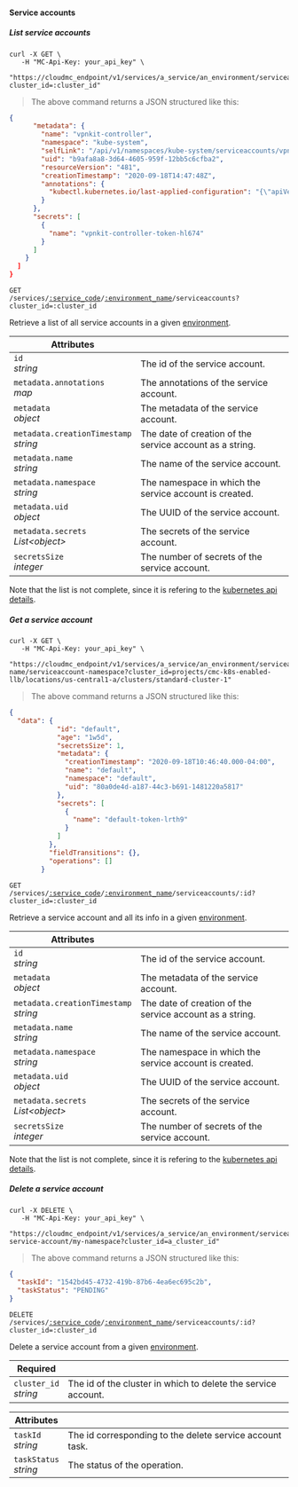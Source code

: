 #### Service accounts


<!-------------------- LIST SERVICE ACCOUNTS -------------------->

##### List service accounts

```shell
curl -X GET \
   -H "MC-Api-Key: your_api_key" \
   "https://cloudmc_endpoint/v1/services/a_service/an_environment/serviceaccounts?cluster_id=:cluster_id"
```

> The above command returns a JSON structured like this:

```json
{
      "metadata": {
        "name": "vpnkit-controller",
        "namespace": "kube-system",
        "selfLink": "/api/v1/namespaces/kube-system/serviceaccounts/vpnkit-controller",
        "uid": "b9afa8a8-3d64-4605-959f-12bb5c6cfba2",
        "resourceVersion": "481",
        "creationTimestamp": "2020-09-18T14:47:48Z",
        "annotations": {
          "kubectl.kubernetes.io/last-applied-configuration": "{\"apiVersion\":\"v1\",\"kind\":\"ServiceAccount\",\"metadata\":{\"annotations\":{},\"name\":\"vpnkit-controller\",\"namespace\":\"kube-system\"}}\n"
        }
      },
      "secrets": [
        {
          "name": "vpnkit-controller-token-hl674"
        }
      ]
    }
  ]
}
```

<code>GET /services/<a href="#administration-service-connections">:service_code</a>/<a href="#administration-environments">:environment_name</a>/serviceaccounts?cluster_id=:cluster_id</code>

Retrieve a list of all service accounts in a given [environment](#administration-environments).

| Attributes                                 | &nbsp;                                                                                       |
| ------------------------------------------ | -------------------------------------------------------------------------------------------- |
| `id` <br/>_string_                         | The id of the service account.                                                               |
| `metadata.annotations` <br/>_map_          | The annotations of the service account.                                                      |
| `metadata` <br/>_object_                   | The metadata of the service account.                                                         |
| `metadata.creationTimestamp` <br/>_string_ | The date of creation of the service account as a string.                                     |
| `metadata.name` <br/>_string_              | The name of the service account.                                                             |
| `metadata.namespace` <br/>_string_         | The namespace in which the service account is created.                                       |
| `metadata.uid` <br/>_object_               | The UUID of the service account.                                                             |
| `metadata.secrets` <br/>_List&lt;object&gt;_     | The secrets of the service account.                                                          |
| `secretsSize` <br/>_integer_               | The number of secrets of the service account.                                                |

Note that the list is not complete, since it is refering to the [kubernetes api details](https://github.com/kubernetes/community/blob/master/contributors/devel/sig-architecture/api-conventions.md).

<!-------------------- GET A SERVICE ACCOUNT -------------------->

##### Get a service account

```shell
curl -X GET \
   -H "MC-Api-Key: your_api_key" \
   "https://cloudmc_endpoint/v1/services/a_service/an_environment/serviceaccounts/serviceaccount-name/serviceaccount-namespace?cluster_id=projects/cmc-k8s-enabled-llb/locations/us-central1-a/clusters/standard-cluster-1"
```

> The above command returns a JSON structured like this:

```json
{
  "data": {
            "id": "default",
            "age": "1w5d",
            "secretsSize": 1,
            "metadata": {
              "creationTimestamp": "2020-09-18T10:46:40.000-04:00",
              "name": "default",
              "namespace": "default",
              "uid": "80a0de4d-a187-44c3-b691-1481220a5817"
            },
            "secrets": [
              {
                "name": "default-token-lrth9"
              }
            ]
          },
          "fieldTransitions": {},
          "operations": []
        }
```

<code>GET /services/<a href="#administration-service-connections">:service_code</a>/<a href="#administration-environments">:environment_name</a>/serviceaccounts/:id?cluster_id=:cluster_id</code>

Retrieve a service account and all its info in a given [environment](#administration-environments).

| Attributes                                 | &nbsp;                                                                                       |
| ------------------------------------------ | -------------------------------------------------------------------------------------------- |
| `id` <br/>_string_                         | The id of the service account.                                                               |
| `metadata` <br/>_object_                   | The metadata of the service account.                                                         |
| `metadata.creationTimestamp` <br/>_string_ | The date of creation of the service account as a string.                                     |
| `metadata.name` <br/>_string_              | The name of the service account.                                                             |
| `metadata.namespace` <br/>_string_         | The namespace in which the service account is created.                                       |
| `metadata.uid` <br/>_object_               | The UUID of the service account.                                                             |
| `metadata.secrets` <br/>_List&lt;object&gt;_     | The secrets of the service account.                                                          |
| `secretsSize` <br/>_integer_               | The number of secrets of the service account.                                                |

Note that the list is not complete, since it is refering to the [kubernetes api details](https://github.com/kubernetes/community/blob/master/contributors/devel/sig-architecture/api-conventions.md).


<!-------------------- DELETE SERVICE ACCOUNT -------------------->

##### Delete a service account

```shell
curl -X DELETE \
   -H "MC-Api-Key: your_api_key" \
   "https://cloudmc_endpoint/v1/services/a_service/an_environment/serviceaccounts/my-service-account/my-namespace?cluster_id=a_cluster_id"
```

> The above command returns a JSON structured like this:

```json
{
  "taskId": "1542bd45-4732-419b-87b6-4ea6ec695c2b",
  "taskStatus": "PENDING"
}
```

<code>DELETE /services/<a href="#administration-service-connections">:service_code</a>/<a href="#administration-environments">:environment_name</a>/serviceaccounts/:id?cluster_id=:cluster_id</code>

Delete a service account from a given [environment](#administration-environments).

| Required                   | &nbsp;                                               |
| -------------------------- | ---------------------------------------------------- |
| `cluster_id` <br/>_string_ | The id of the cluster in which to delete the service account. |

| Attributes                 | &nbsp;                                          |
| -------------------------- | ----------------------------------------------- |
| `taskId` <br/>_string_     | The id corresponding to the delete service account task. |
| `taskStatus` <br/>_string_ | The status of the operation.                    |
